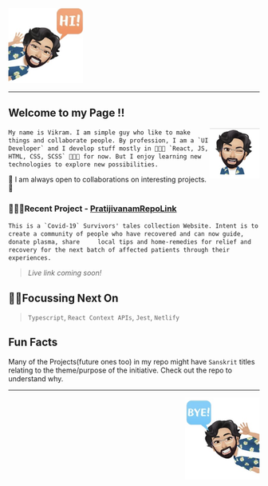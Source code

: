 <img src="https://github.com/k-vikram/k-vikram/blob/master/Avatars/hi.png" alt="sayhi" width="150"/>

---  

## Welcome to my Page !!

<img src="https://github.com/k-vikram/k-vikram/blob/master/Avatars/wink.png" alt="mewink" width="100" align="right" />

    My name is Vikram. I am simple guy who like to make things and collaborate people. By profession, I am a `UI Developer` and I develop stuff mostly in 👨🏻‍💻 `React, JS, HTML, CSS, SCSS` 👨🏻‍💻 for now. But I enjoy learning new technologies to explore new possibilities. 

🤝 I am always open to collaborations on interesting projects. 🤝

### 🌱🌱🌱Recent Project - [PratijivanamRepoLink](https://github.com/k-vikram/Pratijivanam)

    This is a `Covid-19` Survivors' tales collection Website. Intent is to create a community of people who have recovered and can now guide, donate plasma, share     local tips and home-remedies for relief and recovery for the next batch of affected patients through their experiences.

  > *Live link coming soon!*
  
## 🤽‍♂️Focussing Next On 

  > `Typescript`, `React Context APIs`, `Jest`, `Netlify`  

## Fun Facts

Many of the Projects(future ones too) in my repo might have `Sanskrit` titles relating to the theme/purpose of the initiative. Check out the repo to understand why.

---

<img src="https://github.com/k-vikram/k-vikram/blob/master/Avatars/bye.png" alt="saybye" width="150" align="right"/>
